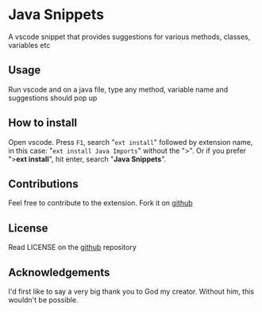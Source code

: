# Java Snippets

A vscode snippet that provides suggestions for various methods, classes, variables etc

## Usage

Run vscode and on a java file, type any method, variable name and suggestions should pop up

## How to install
Open vscode. Press `F1`, search "`ext install`" followed by extension name, in this case: "`ext install Java Imports`" without the ">".
Or if you prefer ">**ext install**", hit enter, search "**Java Snippets**".


## Contributions

Feel free to contribute to the extension. Fork it on [github](https://github.com/tushortz/vscode-Java-Snippets)

## License

Read LICENSE on the [github](https://github.com/tushortz/vscode-Java-Snippets) repository

## Acknowledgements

I'd first like to say a very big thank you to God my creator. Without him, this wouldn't be possible.